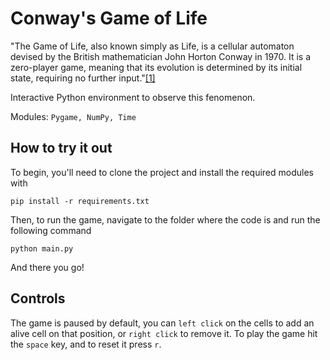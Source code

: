 # Conway's Game of Life

"The Game of Life, also known simply as Life, is a cellular automaton devised by the British mathematician John Horton Conway in 1970. It is a zero-player game, meaning that its evolution is determined by its initial state, requiring no further input."[[1]](https://en.wikipedia.org/wiki/Conway%27s_Game_of_Life)

Interactive Python environment to observe this fenomenon.

Modules: `Pygame, NumPy, Time`

## How to try it out

To begin, you'll need to clone the project and install the required modules with

```
pip install -r requirements.txt
```

Then, to run the game, navigate to the folder where the code is and run the following command

```
python main.py
```

And there you go!

## Controls

The game is paused by default, you can `left click` on the cells to add an alive cell on that position, or `right click` to remove it. To play the game hit the `space` key, and to reset it press `r`.
